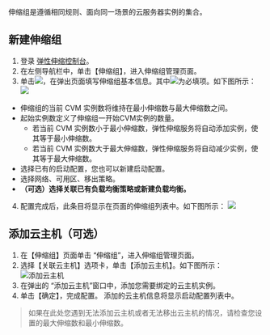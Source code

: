 伸缩组是遵循相同规则、面向同一场景的云服务器实例的集合。

## 新建伸缩组

1. 登录 [弹性伸缩控制台](https://console.cloud.tencent.com/autoscaling/config)。
2. 在左侧导航栏中，单击【伸缩组】，进入伸缩组管理页面。
3. 单击![](//mccdn.qcloud.com/static/img/9d38f7bfbe02a922370765f3adfa58bf/image.png)，在弹出页面填写伸缩组基本信息。其中![](//mccdn.qcloud.com/static/img/f9df27a1d1e0d42a7ff08dd884bfa34c/image.png)为必填项。如下图所示：
![](https://main.qcloudimg.com/raw/09b130b952b426530acbe5ad6288b5d7.png)
 - 伸缩组的当前 CVM 实例数将维持在最小伸缩数与最大伸缩数之间。
 - 起始实例数定义了伸缩组一开始CVM实例的数量。
	- 若当前 CVM 实例数小于最小伸缩数，弹性伸缩服务将自动添加实例，使其等于最小伸缩数。
	- 若当前 CVM 实例数大于最大伸缩数，弹性伸缩服务将自动减少实例，使其等于最大伸缩数。
 - 选择已有的启动配置，您也可以新建启动配置。
 - 选择网络、可用区、移出策略。
 - **（可选）选择关联已有负载均衡策略或新建负载均衡。**
4. 配置完成后，此条目将显示在页面的伸缩组列表中。如下图所示：
![](https://main.qcloudimg.com/raw/3943d03b316974835be615acef893bd2.png)

## 添加云主机（可选）

1. 在【伸缩组】页面单击 “伸缩组”，进入伸缩组管理页面。
2. 选择【关联云主机】选项卡，单击【添加云主机】。如下图所示：
![添加云主机](https://main.qcloudimg.com/raw/741d48877eaef9642dfff2193d540403.png)
3. 在弹出的 “添加云主机”窗口中，添加您需要绑定的云主机实例。
4. 单击【确定】，完成配置。
添加的云主机信息将显示启动配置列表中。
>如果在此处您遇到无法添加云主机或者无法移出云主机的情况，请检查您设置的最大伸缩数和最小伸缩数。

